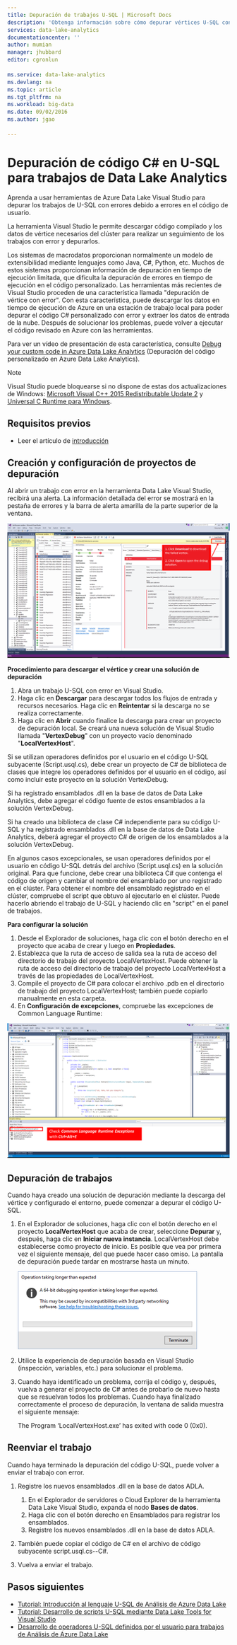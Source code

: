 ```yaml
---
title: Depuración de trabajos U-SQL | Microsoft Docs
description: 'Obtenga información sobre cómo depurar vértices U-SQL con error mediante Visual Studio. '
services: data-lake-analytics
documentationcenter: ''
author: mumian
manager: jhubbard
editor: cgronlun

ms.service: data-lake-analytics
ms.devlang: na
ms.topic: article
ms.tgt_pltfrm: na
ms.workload: big-data
ms.date: 09/02/2016
ms.author: jgao

---
```

# Depuración de código C# en U-SQL para trabajos de Data Lake Analytics
Aprenda a usar herramientas de Azure Data Lake Visual Studio para depurar los trabajos de U-SQL con errores debido a errores en el código de usuario.

La herramienta Visual Studio le permite descargar código compilado y los datos de vértice necesarios del clúster para realizar un seguimiento de los trabajos con error y depurarlos.

Los sistemas de macrodatos proporcionan normalmente un modelo de extensibilidad mediante lenguajes como Java, C#, Python, etc. Muchos de estos sistemas proporcionan información de depuración en tiempo de ejecución limitada, que dificulta la depuración de errores en tiempo de ejecución en el código personalizado. Las herramientas más recientes de Visual Studio proceden de una característica llamada "depuración de vértice con error". Con esta característica, puede descargar los datos en tiempo de ejecución de Azure en una estación de trabajo local para poder depurar el código C# personalizado con error y extraer los datos de entrada de la nube. Después de solucionar los problemas, puede volver a ejecutar el código revisado en Azure con las herramientas.

Para ver un vídeo de presentación de esta característica, consulte [Debug your custom code in Azure Data Lake Analytics](https://mix.office.com/watch/1bt17ibztohcb) (Depuración del código personalizado en Azure Data Lake Analytics).

> [!NOTE]
> Visual Studio puede bloquearse si no dispone de estas dos actualizaciones de Windows: [Microsoft Visual C++ 2015 Redistributable Update 2](https://www.microsoft.com/download/details.aspx?id=51682) y [Universal C Runtime para Windows](https://www.microsoft.com/download/details.aspx?id=50410&wa=wsignin1.0).
> 
> 

## Requisitos previos
* Leer el artículo de [introducción](data-lake-analytics-data-lake-tools-get-started.md)

## Creación y configuración de proyectos de depuración
Al abrir un trabajo con error en la herramienta Data Lake Visual Studio, recibirá una alerta. La información detallada del error se mostrará en la pestaña de errores y la barra de alerta amarilla de la parte superior de la ventana.

![Descarga de vértices para depuración de trabajos U-SQL de Azure Data Lake Analytics en Visual Studio](./media/data-lake-analytics-debug-u-sql-jobs/data-lake-analytics-download-vertex.png)

**Procedimiento para descargar el vértice y crear una solución de depuración**

1. Abra un trabajo U-SQL con error en Visual Studio.
2. Haga clic en **Descargar** para descargar todos los flujos de entrada y recursos necesarios. Haga clic en **Reintentar** si la descarga no se realiza correctamente.
3. Haga clic en **Abrir** cuando finalice la descarga para crear un proyecto de depuración local. Se creará una nueva solución de Visual Studio llamada "**VertexDebug**" con un proyecto vacío denominado "**LocalVertexHost**".

Si se utilizan operadores definidos por el usuario en el código U-SQL subyacente (Script.usql.cs), debe crear un proyecto de C# de biblioteca de clases que integre los operadores definidos por el usuario en el código, así como incluir este proyecto en la solución VertexDebug.

Si ha registrado ensamblados .dll en la base de datos de Data Lake Analytics, debe agregar el código fuente de estos ensamblados a la solución VertexDebug.

Si ha creado una biblioteca de clase C# independiente para su código U-SQL y ha registrado ensamblados .dll en la base de datos de Data Lake Analytics, deberá agregar el proyecto C# de origen de los ensamblados a la solución VertexDebug.

En algunos casos excepcionales, se usan operadores definidos por el usuario en código U-SQL detrás del archivo (Script.usql.cs) en la solución original. Para que funcione, debe crear una biblioteca C# que contenga el código de origen y cambiar el nombre del ensamblado por uno registrado en el clúster. Para obtener el nombre del ensamblado registrado en el clúster, compruebe el script que obtuvo al ejecutarlo en el clúster. Puede hacerlo abriendo el trabajo de U-SQL y haciendo clic en "script" en el panel de trabajos.

**Para configurar la solución**

1. Desde el Explorador de soluciones, haga clic con el botón derecho en el proyecto que acaba de crear y luego en **Propiedades**.
2. Establezca que la ruta de acceso de salida sea la ruta de acceso del directorio de trabajo del proyecto LocalVertexHost. Puede obtener la ruta de acceso del directorio de trabajo del proyecto LocalVertexHost a través de las propiedades de LocalVertexHost.
3. Compile el proyecto de C# para colocar el archivo .pdb en el directorio de trabajo del proyecto LocalVertexHost; también puede copiarlo manualmente en esta carpeta.
4. En **Configuración de excepciones**, compruebe las excepciones de Common Language Runtime:

![Configuración de depuración de trabajos U-SQL de Azure Data Lake Analytics en Visual Studio](./media/data-lake-analytics-debug-u-sql-jobs/data-lake-analytics-clr-exception-setting.png)

## Depuración de trabajos
Cuando haya creado una solución de depuración mediante la descarga del vértice y configurado el entorno, puede comenzar a depurar el código U-SQL.

1. En el Explorador de soluciones, haga clic con el botón derecho en el proyecto **LocalVertexHost** que acaba de crear, seleccione **Depurar** y, después, haga clic en **Iniciar nueva instancia**. LocalVertexHost debe establecerse como proyecto de inicio. Es posible que vea por primera vez el siguiente mensaje, del que puede hacer caso omiso. La pantalla de depuración puede tardar en mostrarse hasta un minuto.
   
   ![Advertencia de depuración de trabajos U-SQL de Azure Data Lake Analytics en Visual Studio](./media/data-lake-analytics-debug-u-sql-jobs/data-lake-analytics-visual-studio-u-sql-debug-warning.png)
2. Utilice la experiencia de depuración basada en Visual Studio (inspección, variables, etc.) para solucionar el problema.
3. Cuando haya identificado un problema, corrija el código y, después, vuelva a generar el proyecto de C# antes de probarlo de nuevo hasta que se resuelvan todos los problemas. Cuando haya finalizado correctamente el proceso de depuración, la ventana de salida muestra el siguiente mensaje:
   
     The Program ‘LocalVertexHost.exe’ has exited with code 0 (0x0).

## Reenviar el trabajo
Cuando haya terminado la depuración del código U-SQL, puede volver a enviar el trabajo con error.

1. Registre los nuevos ensamblados .dll en la base de datos ADLA.
   
   1. En el Explorador de servidores o Cloud Explorer de la herramienta Data Lake Visual Studio, expanda el nodo **Bases de datos**.
   2. Haga clic con el botón derecho en Ensamblados para registrar los ensamblados.
   3. Registre los nuevos ensamblados .dll en la base de datos ADLA.
2. También puede copiar el código de C# en el archivo de código subyacente script.usql.cs--C#.
3. Vuelva a enviar el trabajo.

## Pasos siguientes
* [Tutorial: Introducción al lenguaje U-SQL de Análisis de Azure Data Lake](data-lake-analytics-u-sql-get-started.md)
* [Tutorial: Desarrollo de scripts U-SQL mediante Data Lake Tools for Visual Studio](data-lake-analytics-data-lake-tools-get-started.md)
* [Desarrollo de operadores U-SQL definidos por el usuario para trabajos de Análisis de Azure Data Lake](data-lake-analytics-u-sql-develop-user-defined-operators.md)

<!---HONumber=AcomDC_0914_2016-->